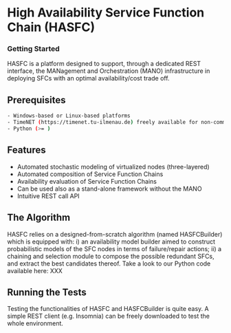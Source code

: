 # High Availability Service Function Chain (HASFC)

### Getting Started

HASFC is a platform designed to support, through a dedicated REST interface, the MANagement and Orchestration (MANO) infrastructure in deploying SFCs with an optimal availability/cost trade off.

## Prerequisites
```sh
- Windows-based or Linux-based platforms 
- TimeNET (https://timenet.tu-ilmenau.de) freely available for non-commercial purposes
- Python (>= )
```


## Features

- Automated stochastic modeling of virtualized nodes (three-layered)
- Automated composition of Service Function Chains 
- Availability evaluation of Service Function Chains 
- Can be used also as a stand-alone framework without the MANO
- Intuitive REST call API

## The Algorithm 

HASFC relies on a designed-from-scratch algorithm (named HASFCBuilder) which is equipped with: i) an availability model builder aimed to construct probabilistic models of the SFC nodes in terms of failure/repair actions; ii) a chaining and selection module to compose the possible redundant SFCs, and extract the best candidates thereof. 
Take a look to our Python code available here: XXX

## Running the Tests

Testing the functionalities of HASFC and HASFCBuilder is quite easy. A simple REST client (e.g. Insomnia) can be freely downloaded to test the whole environment. 
